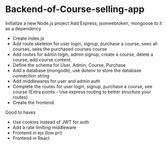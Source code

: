 # Backend-of-Course-selling-app
Initialize a new Node.js project
Add Express, jsonwebtoken, mongoose to it as a dependency
- Create index.js
- Add route skeleton for user login, signup, purchase a course, sees all courses, sees the purchased courses course 
- Add routes for admin login, admin signup, create a course, delete a course, add course content.
- Define the schema for User, Admin, Course, Purchase
- Add a database (mongodb), use dotenv to store the database connection string
- Add middlewares for user and admin auth
- Complete the routes for user login, signup, purchase a course, see course (Extra points - Use express routing to better structure your routes)
- Create the frontend

Good to haves
- Use cookies instead of JWT for auth
- Add a rate limiting middleware
- Frontend in ejs (low pri)
- Frontend in React